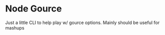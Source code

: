 # Node Gource

Just a little CLI to help play w/ gource options. Mainly should be useful for mashups

